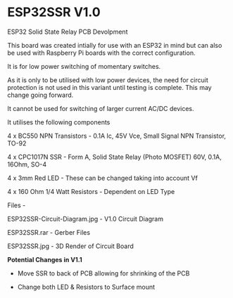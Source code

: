 # ESP32SSR V1.0
ESP32 Solid State Relay PCB Devolpment

This board was created intially for use with an ESP32 in mind but can also be used with Raspberry Pi boards with the correct configuration.

It is for low power switching of momentary switches.

As it is only to be utilised with low power devices, the need for circuit protection is not used in this variant until testing is complete.
This may change going forward.

It cannot be used for switching of larger current AC/DC devices.

It utilises the following components

4 x BC550 NPN Transistors - 0.1A Ic, 45V Vce, Small Signal NPN Transistor, TO-92

4 x CPC1017N SSR - Form A, Solid State Relay (Photo MOSFET) 60V, 0.1A, 16Ohm, SO-4

4 x 3mm Red LED - These can be changed taking into account Vf

4 x 160 Ohm 1/4 Watt Resistors - Dependent on LED Type

Files -

ESP32SSR-Circuit-Diagram.jpg - V1.0 Circuit Diagram

ESP32SSR.rar - Gerber Files

ESP32SSR.jpg - 3D Render of Circuit Board

**Potential Changes in V1.1**

- Move SSR to back of PCB allowing for shrinking of the PCB

- Change both LED & Resistors to Surface mount
